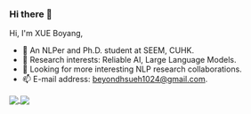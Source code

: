 ### Hi there 👋

Hi, I'm XUE Boyang,  

- 🔭 An NLPer and Ph.D. student at SEEM, CUHK.
- 🌱 Research interests: Reliable AI, Large Language Models.
- 👯 Looking for more interesting NLP research collaborations.
- 📫 E-mail address: beyondhsueh1024@gmail.com.

<a href="https://github.com/amourwaltz/github-readme-stats">
  <img align="center" src="https://github-readme-stats.vercel.app/api?username=amourwaltz&count_private=true&show_icons=true&theme=dark" />
</a>
<a href="https://github.com/AmourWaltz/convoychat">
  <img align="center" src="https://github-readme-stats.vercel.app/api/top-langs/?username=amourwaltz&langs_count=8&theme=dark&count_private=true&layout=compact&hide=javascript,html,css,CoffeeScript&card_width=300" />
</a>

<!--- 
- 👯 I’m looking to collaborate on ...

- 💬 Ask me about 
- 😄 Pronouns: ...
- ⚡ Fun fact: ...  --->

<!--- ![Visitor Count](https://profile-counter.glitch.me/Christmas/count.svg)

[![Top Langs](https://github-readme-stats.vercel.app/api/top-langs/?username=Christmas)](https://github.com/Christmas/github-readme-stats)
--->
